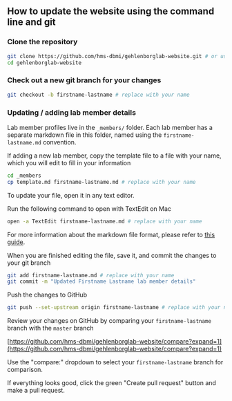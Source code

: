 ## How to update the website using the command line and git

### Clone the repository

```sh
git clone https://github.com/hms-dbmi/gehlenborglab-website.git # or use SSH if you prefer
cd gehlenborglab-website
```

### Check out a new git branch for your changes

```sh
git checkout -b firstname-lastname # replace with your name
```

### Updating / adding lab member details

Lab member profiles live in the `_members/` folder. Each lab member has a separate markdown file in this folder, named using the `firstname-lastname.md` convention.

If adding a new lab member, copy the template file to a file with your name, which you will edit to fill in your information

```sh
cd _members
cp template.md firstname-lastname.md # replace with your name
```

To update your file, open it in any text editor.

Run the following command to open with TextEdit on Mac

```sh
open -a TextEdit firstname-lastname.md # replace with your name
```

For more information about the markdown file format, please refer to [this guide](https://guides.github.com/features/mastering-markdown/).

When you are finished editing the file, save it, and commit the changes to your git branch

```sh
git add firstname-lastname.md # replace with your name
git commit -m "Updated Firstname Lastname lab member details"
```

Push the changes to GitHub

```sh
git push --set-upstream origin firstname-lastname # replace with your name
```

Review your changes on GitHub by comparing your `firstname-lastname` branch with the `master` branch

[https://github.com/hms-dbmi/gehlenborglab-website/compare?expand=1](https://github.com/hms-dbmi/gehlenborglab-website/compare?expand=1)

Use the "compare:" dropdown to select your `firstname-lastname` branch for comparison.

If everything looks good, click the green "Create pull request" button and make a pull request.